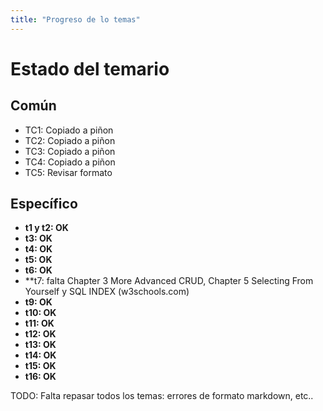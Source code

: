 ```yaml
---
title: "Progreso de lo temas"
---
```

# Estado del temario

## Común
- TC1: Copiado a piñon
- TC2: Copiado a piñon
- TC3: Copiado a piñon
- TC4: Copiado a piñon
- TC5: Revisar formato


## Específico
- **t1 y t2: OK**
- **t3: OK**
- **t4: OK**
- **t5: OK**
- **t6: OK**
- **t7: falta Chapter 3 More Advanced CRUD, Chapter 5 Selecting From Yourself y SQL INDEX (w3schools.com) 
- **t9: OK**
- **t10: OK**
- **t11: OK**
- **t12: OK**
- **t13: OK**
- **t14: OK**
- **t15: OK**
- **t16: OK**

TODO: Falta repasar todos los temas: errores de formato markdown, etc..
